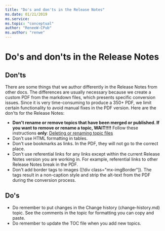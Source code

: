 ```yaml
---
title: "Do's and don'ts in the Release Notes"
ms.date: 01/21/2019
ms.service: 
ms.topic: "conceptual"
author: "ReneeW-CPub"
ms.author: "renwe"
---
```

# Do's and don'ts in the Release Notes

## Don'ts
There are some things that we author differently in the Release Notes from other docs. The differences are usually necessary because we create a custom PDF from the markdown files, which presents specific conversion issues. Since it is very time-consuming to produce a 350+ PDF, we limit certain functionality to avoid manual fixes in the PDF version. Here are the don'ts for the Release Notes:

- **Don't rename or remove topics that have been merged or published. If you want to remove or rename a topic, WAIT!!!!** Follow these instructions **only**: [Deleting or renaming topic files](delete-rename.md)
- Don't use HTML formatting in tables. 
- Don't use bookmarks as links. In the PDF, they will not go to the correct place. 
- Don't use referential links for any links except within the current Release Notes version you are working in. For example, referential links to other Release Notes break in the PDF. 
- Don't add border tags to images ([!div class="mx-imgBorder"]). The tags result in a non-caption style and strip the alt-text from the PDF during the conversion process. 


## Do's
- Do remember to put changes in the Change history (change-history.md) topic. See the comments in the topic for formatting you can copy and paste.
- Do remember to update the TOC file when you add new topics.  
